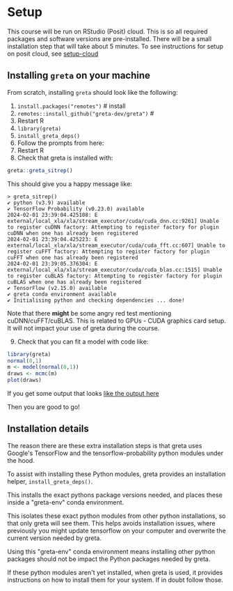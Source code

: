 # Setup

This course will be run on RStudio (Posit) cloud. This is so all required packages and software versions are pre-installed. There will be a small installation step that will take about 5 minutes. To see instructions for setup on posit cloud, see [setup-cloud](setup-cloud.md)

## Installing `greta` on your machine

From scratch, installing `greta` should look like the following:

1. `install.packages("remotes")` # install 
2. `remotes::install_github("greta-dev/greta")` # 
3. Restart R
4. `library(greta)`
5. `install_greta_deps()`
6. Follow the prompts from here:
7. Restart R
8. Check that greta is installed with:

```r
greta::greta_sitrep()
```

This should give you a happy message like:

```
> greta_sitrep()
✔ python (v3.9) available     
✔ TensorFlow Probability (v0.23.0) available  
2024-02-01 23:39:04.425108: E external/local_xla/xla/stream_executor/cuda/cuda_dnn.cc:9261] Unable to register cuDNN factory: Attempting to register factory for plugin cuDNN when one has already been registered
2024-02-01 23:39:04.425223: E external/local_xla/xla/stream_executor/cuda/cuda_fft.cc:607] Unable to register cuFFT factory: Attempting to register factory for plugin cuFFT when one has already been registered
2024-02-01 23:39:05.376304: E external/local_xla/xla/stream_executor/cuda/cuda_blas.cc:1515] Unable to register cuBLAS factory: Attempting to register factory for plugin cuBLAS when one has already been registered
✔ TensorFlow (v2.15.0) available  
✔ greta conda environment available            
✔ Initialising python and checking dependencies ... done!               
```

Note that there __might__ be some angry red test mentioning cuDNN/cuFFT/cuBLAS. This is related to GPUs - CUDA graphics card setup. It will not impact your use of greta during the course.

9. Check that you can fit a model with code like:

```r
library(greta)
normal(0,1)
m <- model(normal(0,1))
draws <- mcmc(m)
plot(draws)
```

If you get some output that looks [like the output here](https://gist.github.com/njtierney/5c0e7d9f8be79cb30c7131e0d2cfbdfb)

Then you are good to go!


## Installation details

The reason there are these extra installation steps is that greta uses Google's TensorFlow and the tensorflow-probability python modules under the hood. 

To assist with installing these Python modules, greta provides an installation helper, `install_greta_deps()`.

This installs the exact pythons package versions needed, and places these inside a "greta-env" conda environment. 

This isolates these exact python modules from other python installations, so that only greta will see them. This helps avoids installation issues, where previously you might update tensorflow on your computer and overwrite the current version needed by greta. 

Using this "greta-env" conda environment means installing other python packages should not be impact the Python packages needed by greta.

If these python modules aren't yet installed, when greta is used, it provides instructions on how to install them for your system. If in doubt follow those.
